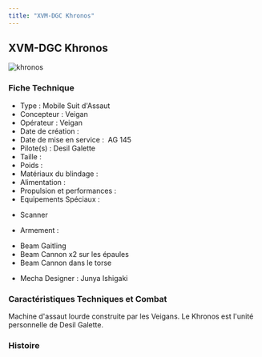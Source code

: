```yaml
---
title: "XVM-DGC Khronos"
---
```


XVM-DGC Khronos
---------------

![khronos](/images/stories/saga/gundamage/mechas/khronos.png) 


### Fiche Technique


- Type : Mobile Suit d'Assaut  
- Concepteur : Veigan  
- Opérateur : Veigan  
- Date de création :   
- Date de mise en service :  AG 145  
- Pilote(s) : Desil Galette  
- Taille :   
- Poids :   
- Matériaux du blindage :   
- Alimentation :   
- Propulsion et performances :   
- Equipements Spéciaux :


* Scanner


- Armement :


* Beam Gaitling
* Beam Cannon x2 sur les épaules
* Beam Cannon dans le torse


- Mecha Designer : Junya Ishigaki


### Caractéristiques Techniques et Combat


Machine d'assaut lourde construite par les Veigans. Le Khronos est l'unité personnelle de Desil Galette. 


### Histoire


 

